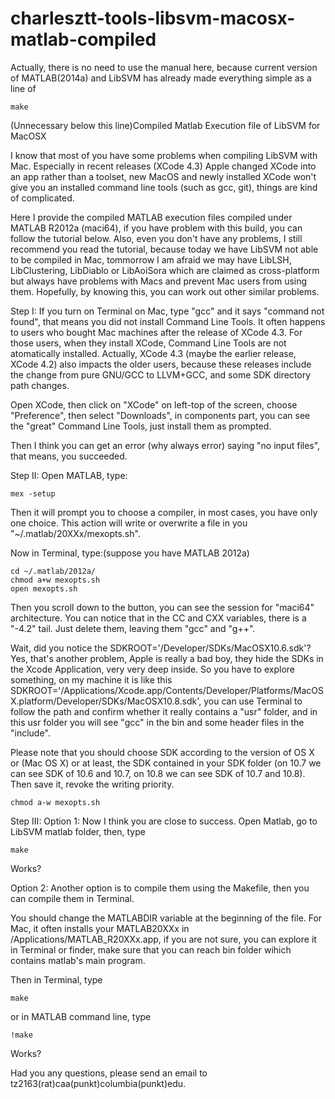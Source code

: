 charlesztt-tools-libsvm-macosx-matlab-compiled
==============================================

Actually, there is no need to use the manual here, because current version of MATLAB(2014a) and LibSVM has already made everything simple as a line of

	make

(Unnecessary below this line)Compiled Matlab Execution file of LibSVM for MacOSX

I know that most of you have some problems when compiling LibSVM with Mac. Especially in recent releases (XCode 4.3) Apple changed XCode into an app rather than a toolset, new MacOS and newly installed XCode won't give you an installed command line tools (such as gcc, git), things are kind of complicated.

Here I provide the compiled MATLAB execution files compiled under MATLAB R2012a (maci64), if you have problem with this build, you can follow the tutorial below. Also, even you don't have any problems, I still recommend you read the tutorial, because today we have LibSVM not able to be compiled in Mac, tommorrow I am afraid we may have LibLSH, LibClustering, LibDiablo or LibAoiSora which are claimed as cross-platform but always have problems with Macs and prevent Mac users from using them. Hopefully, by knowing this, you can work out other similar problems.

Step I:
If you turn on Terminal on Mac, type "gcc" and it says "command not found", that means you did not install Command Line Tools. It often happens to users who bought Mac machines after the release of XCode 4.3. For those users, when they install XCode, Command Line Tools are not atomatically installed. Actually, XCode 4.3 (maybe the earlier release, XCode 4.2) also impacts the older users, because these releases include the change from pure GNU/GCC to LLVM+GCC, and some SDK directory path changes.

Open XCode, then click on "XCode" on left-top of the screen, choose "Preference", then select "Downloads", in components part, you can see the "great" Command Line Tools, just install them as prompted.

Then I think you can get an error (why always error) saying "no input files", that means, you succeeded.

Step II:
Open MATLAB, type:

	mex -setup

Then it will prompt you to choose a compiler, in most cases, you have only one choice. This action will write or overwrite a file in you "~/.matlab/20XXx/mexopts.sh".

Now in Terminal, type:(suppose you have MATLAB 2012a)

	cd ~/.matlab/2012a/
	chmod a+w mexopts.sh
	open mexopts.sh

Then you scroll down to the button, you can see the session for "maci64" architecture. You can notice that in the CC and CXX variables, there is a "-4.2" tail. Just delete them, leaving them "gcc" and "g++".

Wait, did you notice the SDKROOT='/Developer/SDKs/MacOSX10.6.sdk'? Yes, that's another problem, Apple is really a bad boy, they hide the SDKs in the Xcode Application, very very deep inside. So you have to explore something, on my machine it is like this SDKROOT='/Applications/Xcode.app/Contents/Developer/Platforms/MacOSX.platform/Developer/SDKs/MacOSX10.8.sdk', you can use Terminal to follow the path and confirm whether it really contains a "usr" folder, and in this usr folder you will see "gcc" in the bin and some header files in the "include".

Please note that you should choose SDK according to the version of OS X or (Mac OS X) or at least, the SDK contained in your SDK folder (on 10.7 we can see SDK of 10.6 and 10.7, on 10.8 we can see SDK of 10.7 and 10.8).
Then save it, revoke the writing priority.

	chmod a-w mexopts.sh

Step III:
Option 1:
Now I think you are close to success. Open Matlab, go to LibSVM matlab folder, then, type

	make

Works?

Option 2:
Another option is to compile them using the Makefile, then you can compile them in Terminal.

You should change the MATLABDIR variable at the beginning of the file. For Mac, it often installs your MATLAB20XXx in /Applications/MATLAB_R20XXx.app, if you are not sure, you can explore it in Terminal or finder, make sure that you can reach bin folder wihich contains matlab's main program.

Then in Terminal, type

	make

or in MATLAB command line, type

	!make

Works?

Had you any questions, please send an email to tz2163(rat)caa(punkt)columbia(punkt)edu.
